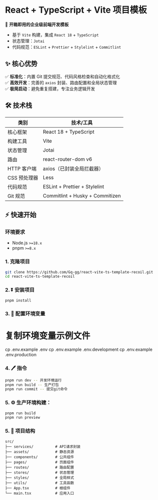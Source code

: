 # React + TypeScript + Vite 项目模板

🚀 **开箱即用的企业级前端开发模板**  
- 基于 `Vite` 构建，集成 `React 18` + `TypeScript`
- 状态管理：`Jotai`
- 代码规范：`ESLint` + `Prettier` + `Stylelint` + `Commitlint`

## ✨ 核心优势
✅ **标准化**：内置 Git 提交规范、代码风格检查和自动化格式化  
✅ **高效开发**：完善的 `axios` 封装、路由配置和全局状态管理  
✅ **极简启动**：避免重复搭建，专注业务逻辑开发  

## 🛠 技术栈
| 类别         | 技术/工具                       |
| ------------ | ------------------------------- |
| 核心框架     | React 18 + TypeScript           |
| 构建工具     | Vite                            |
| 状态管理     | Jotai                           |
| 路由         | react-router-dom v6             |
| HTTP 客户端  | axios（已封装全局拦截器）       |
| CSS 预处理器 | Less                            |
| 代码规范     | ESLint + Prettier + Stylelint   |
| Git 规范     | Commitlint + Husky + Commitizen |

## ⚡ 快速开始

### 环境要求
- Node.js `>=18.x`
- pnpm `>=8.x`

### 1. 克隆项目
```bash
git clone https://github.com/Gq-gg/react-vite-ts-template-recoil.git
cd react-vite-ts-template-recoil
```
### 2. ⏬ 安装项目
```bash
pnpm install
```

### 3. 🔧 配置环境变量
# 复制环境变量示例文件
cp .env.example .env
cp .env.example .env.development
cp .env.example .env.production

### 4. 🖊️ 指令
```bash
pnpm run dev -- 开发环境运行
pnpm run build -- 生产打包
pnpm run commit -- 提交git命令
```
### 5. ⚙️ 生产环境构建：
``` bash
pnpm run build
pnpm run preview
```

### 5. 📂 项目结构
    src/
    ├── services/          # API请求封装
    ├── assets/            # 静态资源
    ├── components/        # 公共组件
    ├── pages/             # 页面组件
    ├── routes/            # 路由配置
    ├── stores/            # 状态管理
    ├── styles/            # 全局样式
    ├── utils/             # 工具函数
    ├── App.tsx            # 根组件
    └── main.tsx           # 应用入口


